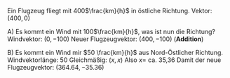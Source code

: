 Ein Flugzeug fliegt mit 400$\frac{km}{h}$ in östliche Richtung. Vektor: $(400, 0)$

A) Es kommt ein Wind mit 100$\frac{km}{h}$, was ist nun die Richtung?
Windvektor: $(0, -100)$
Neuer Flugzeugvektor: $(400, -100)$ (**Addition**) 

B) Es kommt ein Wind mir $50 \frac{km}{h}$ aus Nord-Östlicher Richtung.
Windvektorlänge: 50
Gleichmäßig: $(x, x)$ 
Also $x =$ ca. 35,36
Damit der neue Flugzeugvektor: $(364.64, -35.36)$
